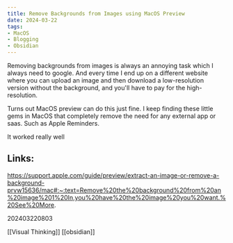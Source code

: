 ```yaml
---
title: Remove Backgrounds from Images using MacOS Preview
date: 2024-03-22
tags:
- MacOS
- Blogging
- Obsidian
---
```


Removing backgrounds from images is always an annoying task which I always need to google. And every time I end up on a different website where you can upload an image and then download a low-resolution version without the background, and you'll have to pay for the high-resolution.

Turns out MacOS preview can do this just fine. I keep finding these little gems in MacOS that completely remove the need for any external app or saas. Such as Apple Reminders.

It worked really well

## Links:

https://support.apple.com/guide/preview/extract-an-image-or-remove-a-background-prvw15636/mac#:~:text=Remove%20the%20background%20from%20an%20image%201%20In,you%20have%20the%20image%20you%20want.%20See%20More.

202403220803

[[Visual Thinking]]
[[obsidian]]

